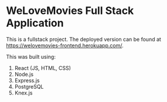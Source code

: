 # WeLoveMovies Full Stack Application

This is a fullstack project. The deployed version can be found at https://welovemovies-frontend.herokuapp.com/.

This was built using:
1. React (JS, HTML, CSS)
1. Node.js
1. Express.js
1. PostgreSQL
1. Knex.js